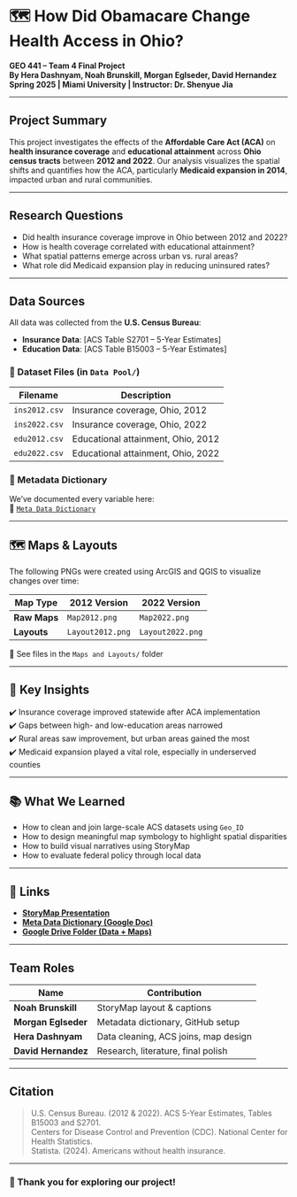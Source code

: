 # 🗺️ How Did Obamacare Change Health Access in Ohio?
**GEO 441 – Team 4 Final Project**  
**By Hera Dashnyam, Noah Brunskill, Morgan Eglseder, David Hernandez**  
**Spring 2025 | Miami University | Instructor: Dr. Shenyue Jia**

---

## Project Summary

This project investigates the effects of the **Affordable Care Act (ACA)** on **health insurance coverage** and **educational attainment** across **Ohio census tracts** between **2012 and 2022**. Our analysis visualizes the spatial shifts and quantifies how the ACA, particularly **Medicaid expansion in 2014**, impacted urban and rural communities.

---

## Research Questions

- Did health insurance coverage improve in Ohio between 2012 and 2022?
- How is health coverage correlated with educational attainment?
- What spatial patterns emerge across urban vs. rural areas?
- What role did Medicaid expansion play in reducing uninsured rates?

---

## Data Sources

All data was collected from the **U.S. Census Bureau**:

- **Insurance Data**: [ACS Table S2701 – 5-Year Estimates]  
- **Education Data**: [ACS Table B15003 – 5-Year Estimates]  

### 📂 Dataset Files (in `Data Pool/`)

| Filename       | Description                         |
|----------------|-------------------------------------|
| `ins2012.csv`  | Insurance coverage, Ohio, 2012      |
| `ins2022.csv`  | Insurance coverage, Ohio, 2022      |
| `edu2012.csv`  | Educational attainment, Ohio, 2012  |
| `edu2022.csv`  | Educational attainment, Ohio, 2022  |

### 🧾 Metadata Dictionary

We’ve documented every variable here:  
📄 [`Meta Data Dictionary`](./Meta%20Data%20Dictionary.docx)

---

## 🗺️ Maps & Layouts

The following PNGs were created using ArcGIS and QGIS to visualize changes over time:

| Map Type        | 2012 Version     | 2022 Version     |
|-----------------|------------------|------------------|
| **Raw Maps**    | `Map2012.png`    | `Map2022.png`    |
| **Layouts**     | `Layout2012.png` | `Layout2022.png` |

📁 See files in the `Maps and Layouts/` folder

---

## 🧠 Key Insights

✔️ Insurance coverage improved statewide after ACA implementation  
✔️ Gaps between high- and low-education areas narrowed  
✔️ Rural areas saw improvement, but urban areas gained the most  
✔️ Medicaid expansion played a vital role, especially in underserved counties

---

## 📚 What We Learned

- How to clean and join large-scale ACS datasets using `Geo_ID`
- How to design meaningful map symbology to highlight spatial disparities
- How to build visual narratives using StoryMap
- How to evaluate federal policy through local data

---

## 🔗 Links

- **[StoryMap Presentation](https://storymaps.arcgis.com/stories/c0e69a9621f7417da91e09d18f6a5308)**  
- **[Meta Data Dictionary (Google Doc)](https://docs.google.com/document/d/1yNyQx1iv6wS6RmbOzVGtTQMUxx9jsBN11zAQFbSHir0/edit)**  
- **[Google Drive Folder (Data + Maps)](https://drive.google.com/drive/folders/15BePIAQqvuDN2vFbj0oKoIT8FNuS6Efn?usp=sharing)**

---

## Team Roles

| Name            | Contribution |
|------------------|--------------|
| **Noah Brunskill**  | StoryMap layout & captions |
| **Morgan Eglseder** | Metadata dictionary, GitHub setup |
| **Hera Dashnyam**   | Data cleaning, ACS joins, map design |
| **David Hernandez** | Research, literature, final polish |

---

## Citation

> U.S. Census Bureau. (2012 & 2022). ACS 5-Year Estimates, Tables B15003 and S2701.  
> Centers for Disease Control and Prevention (CDC). National Center for Health Statistics.  
> Statista. (2024). Americans without health insurance.  

---

### 🖤 Thank you for exploring our project!
